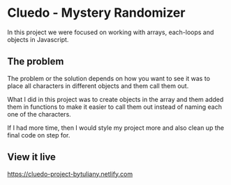 # Cluedo - Mystery Randomizer

In this project we were focused on working with arrays, each-loops and objects in Javascript.

## The problem

The problem or the solution depends on how you want to see it was to place all characters in different objects and them call them out. 

What I did in this project was to create objects in the array and them added them in functions to make it easier to call them out instead of naming each one of the characters. 

If I had more time, then I would style my project more and also clean up the final code on step for. 

## View it live

https://cluedo-project-bytuliany.netlify.com
